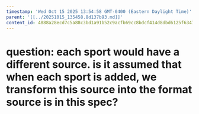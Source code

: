 ```yaml
---
timestamp: 'Wed Oct 15 2025 13:54:58 GMT-0400 (Eastern Daylight Time)'
parent: '[[../20251015_135458.8d137b93.md]]'
content_id: 4888a28ecd7c5a88c3bd1a91b52c9acfb69cc8bdcf414d8dbd6125f6347f5619
---
```


# question: each sport would have a different source. is it assumed that when each sport is added, we transform this source into the format source is in this spec?
